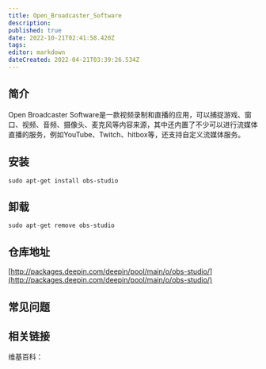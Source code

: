```yaml
---
title: Open_Broadcaster_Software
description: 
published: true
date: 2022-10-21T02:41:58.420Z
tags: 
editor: markdown
dateCreated: 2022-04-21T03:39:26.534Z
---
```


## 简介

Open Broadcaster Software是一款视频录制和直播的应用，可以捕捉游戏、窗口、视频、音频、摄像头、麦克风等内容来源，其中还内置了不少可以进行流媒体直播的服务，例如YouTube、Twitch、hitbox等，还支持自定义流媒体服务。

## 安装

`sudo apt-get install obs-studio`

## 卸载

`sudo apt-get remove obs-studio`

## 仓库地址

[http://packages.deepin.com/deepin/pool/main/o/obs-studio/](http://packages.deepin.com/deepin/pool/main/o/obs-studio/)

## 常见问题

## 相关链接

维基百科：
